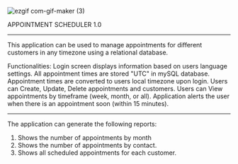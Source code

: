 ![ezgif com-gif-maker (3)](https://user-images.githubusercontent.com/79333726/175381846-6b4fd1e9-1728-47f2-9ad7-0ed647f28d8b.gif)

APPOINTMENT SCHEDULER 1.0

----------------------

This application can be used to manage appointments for different customers in any timezone using a relational database.

Functionalities:
Login screen displays information based on users language settings.
All appointment times are stored "UTC" in mySQL database. Appointment times are converted to users local timezone upon login.
Users can Create, Update, Delete appointments and customers.
Users can View appointments by timeframe (week, month, or all).
Application alerts the user when there is an appointment soon (within 15 minutes).

----------------------

The application can generate the following reports:
1. Shows the number of appointments by month
2. Shows the number of appointments by contact.
3. Shows all scheduled appointments for each customer.


